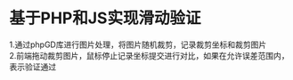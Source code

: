 # 基于PHP和JS实现滑动验证
1.通过phpGD库进行图片处理，将图片随机裁剪，记录裁剪坐标和裁剪图片<br/>
2.前端拖动裁剪图片，鼠标停止记录坐标提交进行对比，如果在允许误差范围内，表示验证通过

